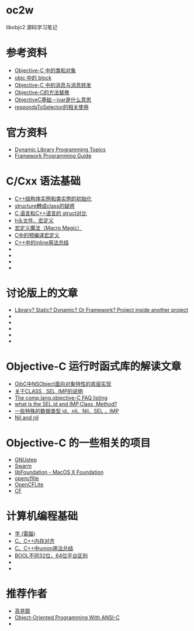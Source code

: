 # oc2w
libobjc2 源码学习笔记

# 参考资料
+ [Objective-C 中的类和对象](http://blog.ibireme.com/2013/11/25/objc-object/ "基于 objc4-532.2")
+ [objc 中的 block](http://blog.ibireme.com/2013/11/27/objc-block/)
+ [Objective-C 中的消息与消息转发](http://blog.ibireme.com/2013/11/26/objective-c-messaging/)
+ [Objective-C的方法替换](http://blog.csdn.net/horkychen/article/details/8532087 "class_addMethod,class_replaceMethod,method_setImplementation")
+ [ObjectiveC基础－ivar是什么意思](http://blog.csdn.net/lvxiangan/article/details/18816481 "简要说明Objective-C运行时定义的几种重要的类型")
+ [respondsToSelector的相关使用](http://blog.csdn.net/chengyingzhilian/article/details/7930398 "respondsToSelector")

# 官方资料
+ [Dynamic Library Programming Topics](https://developer.apple.com/library/mac/documentation/DeveloperTools/Conceptual/DynamicLibraries/000-Introduction/Introduction.html "介绍了动态库的相关技术")
+ [Framework Programming Guide](https://developer.apple.com/library/mac/documentation/MacOSX/Conceptual/BPFrameworks/Frameworks.html "介绍了 Framework 编程的相关知识")

# C/Cxx 语法基础
+ [C++结构体实例和类实例的初始化](http://blog.csdn.net/eric_jo/article/details/4083806 "初始化区别")
+ [structure轉成class的疑惑](http://www.programmer-club.com.tw/ShowSameTitleN/c/17061.html "cxx中两者的简单区别")
+ [C 语言和C++语言的 struct对比](http://www.cnblogs.com/stonehat/archive/2011/10/07/2200629.html "作为类型的区别")
+ [h头文件、宏定义](https://github.com/allenessy/cootos/blob/master/C/4.5.md "某网友 allenessy/cootos 的读书笔记")
+ [宏定义魔法（Macro Magic）](http://www.anselz.com/2014/09/02/宏定义魔法（macro-magic）/ "介绍下Objective-C中如何使用宏")
+ [C中的预编译宏定义](http://www.uml.org.cn/c++/200902104.asp " ")
+ [C++中的inline用法总结](http://xinklabi.iteye.com/blog/676313 "总之就是最后放在 h 文件中，声明在实现体上，短行数，部分效果考虑使用 宏")
+ []("")
+ []("")
+ []("")
+ []("")

# 讨论版上的文章
+ [Library? Static? Dynamic? Or Framework? Project inside another project](http://stackoverflow.com/questions/15331056/library-static-dynamic-or-framework-project-inside-another-project "小结了几种类型的区别")
+ []("")
+ []("")
+ []("")
+ []("")
+ []("")

# Objective-C 运行时函式库的解读文章
+ [OjbC中NSObject面向对象特性的底层实现](http://blog.csdn.net/omegayy/article/details/7369870 "")
+ [关于CLASS , SEL, IMP的说明](http://blog.csdn.net/dongdongdongjl/article/details/7793156 "")
+ [The comp.lang.objective-C FAQ listing](http://blog.sina.com.cn/s/blog_458f3b300100rp33.html"")
+ [what is the SEL,id and IMP,Class ,Method?](http://www.cnblogs.com/ioriwellings/archive/2013/01/31/2886407.html "")
+ [一些特殊的数据类型 id、nil、Nil、SEL ，IMP](http://www.cnblogs.com/iCocos/p/4538558.html)
+ [Nil and nil](http://unixjunkie.blogspot.jp/2006/02/nil-and-nil.html "网路上关于特殊数据类型的中文文章可能都源自这一篇英文原文")

# Objective-C 的一些相关的项目
+ [GNUstep](http://www.gnustep.org "已经很有名了，不过我只想说 GNU 坑爹的项目也是不少的")
+ [Swarm](http://www.swarm.org/ "似乎是一个在 windows 上可用的 objc 环境")
+ [libFoundation - MacOS X Foundation](http://sourceforge.net/projects/libfoundation/ "http://www.opengroupware.org/en/devs/thirdparty/libFoundation/")
+ [opencflite](https://github.com/nevali/opencflite "")
+ [OpenCFLite](http://sourceforge.net/p/opencflite/code/HEAD/tree/branches/opencflite-476/ "")
+ [CF](https://github.com/opensource-apple/CF "")

# 计算机编程基础
+ [字 (電腦)](https://zh.wikipedia.org/zh-tw/字_(计算机) "")
+ [C、C++内存对齐](http://www.jellythink.com/archives/413 "")
+ [C、C++中union用法总结](http://www.jellythink.com/archives/468 "")
+ [BOOL不同32位，64位平台区别](http://www.syu6.com/post/kai-fa/boolbu-tong-32wei-64wei-ping-tai-qu-bie "可移植时要注意的问题")
+ []("")
+ []("")

# 推荐作者
+ [高見龍](http://blog.eddie.com.tw "从 Google 中搜索到这个作者文章很多次了，很有想法的人")
+ [Object-Oriented Programming With ANSI-C](https://www.cs.rit.edu/~ats/books/ooc.pdf "不是作者，不过这是一本很值得阅读的好书，民间中译本版本混乱，目前暂时没有任何组织完整翻译出了该版本")
+ []("")





